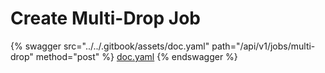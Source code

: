 # Create Multi-Drop Job

{% swagger src="../../.gitbook/assets/doc.yaml" path="/api/v1/jobs/multi-drop" method="post" %}
[doc.yaml](../../.gitbook/assets/doc.yaml)
{% endswagger %}
